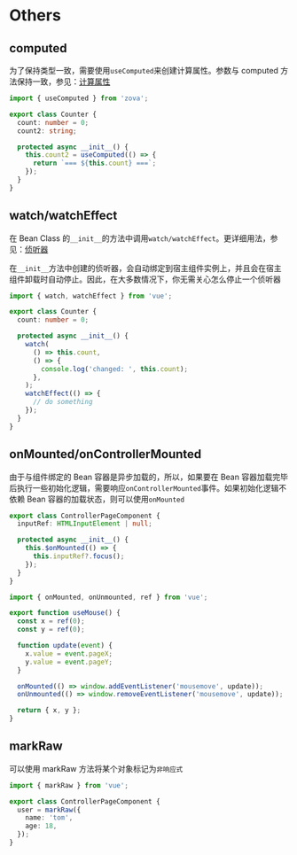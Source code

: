 # Others

## computed

为了保持类型一致，需要使用`useComputed`来创建计算属性。参数与 computed 方法保持一致，参见：[计算属性](https://cn.vuejs.org/guide/essentials/computed.html)

```typescript
import { useComputed } from 'zova';

export class Counter {
  count: number = 0;
  count2: string;

  protected async __init__() {
    this.count2 = useComputed(() => {
      return `=== ${this.count} ===`;
    });
  }
}
```

## watch/watchEffect

在 Bean Class 的`__init__`的方法中调用`watch/watchEffect`。更详细用法，参见：[侦听器](https://cn.vuejs.org/guide/essentials/watchers.html)

在`__init__`方法中创建的侦听器，会自动绑定到宿主组件实例上，并且会在宿主组件卸载时自动停止。因此，在大多数情况下，你无需关心怎么停止一个侦听器

```typescript
import { watch, watchEffect } from 'vue';

export class Counter {
  count: number = 0;

  protected async __init__() {
    watch(
      () => this.count,
      () => {
        console.log('changed: ', this.count);
      },
    );
    watchEffect(() => {
      // do something
    });
  }
}
```

## onMounted/onControllerMounted

由于与组件绑定的 Bean 容器是异步加载的，所以，如果要在 Bean 容器加载完毕后执行一些初始化逻辑，需要响应`onControllerMounted`事件。如果初始化逻辑不依赖 Bean 容器的加载状态，则可以使用`onMounted`

```typescript
export class ControllerPageComponent {
  inputRef: HTMLInputElement | null;

  protected async __init__() {
    this.$onMounted(() => {
      this.inputRef?.focus();
    });
  }
}
```

```typescript
import { onMounted, onUnmounted, ref } from 'vue';

export function useMouse() {
  const x = ref(0);
  const y = ref(0);

  function update(event) {
    x.value = event.pageX;
    y.value = event.pageY;
  }

  onMounted(() => window.addEventListener('mousemove', update));
  onUnmounted(() => window.removeEventListener('mousemove', update));

  return { x, y };
}
```

## markRaw

可以使用 markRaw 方法将某个对象标记为`非响应式`

```typescript
import { markRaw } from 'vue';

export class ControllerPageComponent {
  user = markRaw({
    name: 'tom',
    age: 18,
  });
}
```
